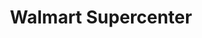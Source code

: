 ---
title: "Walmart Supercenter"
url: /colorado-springs/walmart-supercenter-space-center-drive/
shop: supermarket
---